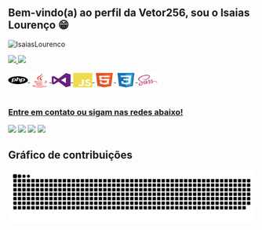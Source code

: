 ## Bem-vindo(a) ao perfil da Vetor256, sou o Isaias Lourenço 😁

 <div>
  <p align="left"> <img src="https://komarev.com/ghpvc/?username=IsaiasLourenco" alt="IsaiasLourenco" /> </p>
   <a href="https://github.com/IsaiasLourenco">
   <img height="180em" src="https://github-readme-stats.vercel.app/api?username=IsaiasLourenco&show_icons=true&theme=onedark&include_all_commits=true&count_private=true"/>
   <img height="180em" src="https://github-readme-stats.vercel.app/api/top-langs/?username=IsaiasLourenco&layout=compact&langs_count=6&theme=onedark"/>

</div>
<div style="display: inline_block"><br>
  <img align="center" alt="PHP" height="30" width="40" src="https://raw.githubusercontent.com/devicons/devicon/master/icons/php/php-plain.svg">
  <img align="center" alt="Js" height="30" width="40" src="https://raw.githubusercontent.com/devicons/devicon/master/icons/java/java-plain.svg">
  <img align="center" alt="Java" height="30" width="40" src="https://raw.githubusercontent.com/devicons/devicon/master/icons/visualstudio/visualstudio-plain.svg">
  <img align="center" alt="VB" height="30" width="40" src="https://raw.githubusercontent.com/devicons/devicon/master/icons/javascript/javascript-plain.svg">
  <img align="center" alt="HTML" height="30" width="40" src="https://raw.githubusercontent.com/devicons/devicon/master/icons/html5/html5-original.svg">
  <img align="center" alt="CSS" height="30" width="40" src="https://raw.githubusercontent.com/devicons/devicon/master/icons/css3/css3-original.svg">
  <img align="center" alt="SCSS" height="30" width="40" src="https://raw.githubusercontent.com/devicons/devicon/master/icons/sass/sass-original.svg">
</div>
 
 <br>
 
  ### Entre em contato ou sigam nas redes abaixo!
 
<div> 
  <a href="https://www.youtube.com/channel/UCucCsiVk4zycu4CwVxY5WTw" target="_blank"><img src="https://img.shields.io/badge/YouTube-FF0000?style=for-the-badge&logo=youtube&logoColor=white" target="_blank"></a>
  <a href="https://www.instagram.com/isaiaslourenco3/" target="_blank"><img src="https://img.shields.io/badge/-Instagram-%23E4405F?style=for-the-badge&logo=instagram&logoColor=white" target="_blank"></a>
  <a href = "mailto:isaiaslourenco2020@gmail.com"><img src="https://img.shields.io/badge/-Gmail-%23333?style=for-the-badge&logo=gmail&logoColor=white" target="_blank"></a>
  <a href="https://www.linkedin.com/in/isaias-louren%C3%A7o-5265b425a/" target="_blank"><img src="https://img.shields.io/badge/-LinkedIn-%230077B5?style=for-the-badge&logo=linkedin&logoColor=white" target="_blank"></a> 
 
  ## Gráfico de contribuições
  ![snake gif](https://github.com/IsaiasLourenco/IsaiasLourenco/blob/output/github-contribution-grid-snake.svg)

</div>
